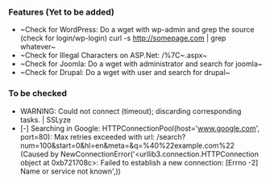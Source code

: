 ### Features (Yet to be added)

- ~Check for WordPress: Do a wget with wp-admin and grep the source (check for login/wp-login) curl -s http://somepage.com | grep whatever~
- ~Check for Illegal Characters on ASP.Net: /%7C~.aspx~
- ~Check for Joomla: Do a wget with administrator and search for joomla~
- ~Check for Drupal: Do a wget with user and search for drupal~


### To be checked

- WARNING: Could not connect (timeout); discarding corresponding tasks. | SSLyze
- [-] Searching in Google:
HTTPConnectionPool(host='www.google.com', port=80): Max retries exceeded with url: /search?num=100&start=0&hl=en&meta=&q=%40%22example.com%22 (Caused by NewConnectionError('<urllib3.connection.HTTPConnection object at 0xb721708c>: Failed to establish a new connection: [Errno -2] Name or service not known',))

